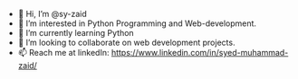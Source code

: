 - 👋 Hi, I’m @sy-zaid
- 👀 I’m interested in Python Programming and Web-development.
- 🌱 I’m currently learning Python
- 💞️ I’m looking to collaborate on web development projects.
- 📫 Reach me at linkedIn: https://www.linkedin.com/in/syed-muhammad-zaid/

<!---
sy-zaid/sy-zaid is a ✨ special ✨ repository because its `README.md` (this file) appears on your GitHub profile.
You can click the Preview link to take a look at your changes.
--->
